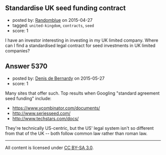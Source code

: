 ## Standardise UK seed funding contract

- posted by: [Randomblue](https://stackexchange.com/users/363551/randomblue) on 2015-04-27
- tagged: `united-kingdom`, `contracts`, `seed`
- score: 1

I have an investor interesting in investing in my UK limited company. Where can I find a standardised legal contract for seed investments in UK limited companies?


## Answer 5370

- posted by: [Denis de Bernardy](https://stackexchange.com/users/182468/denis-de-bernardy) on 2015-05-27
- score: 1

Many sites that offer such. Top results when Googling "standard agreement seed funding" include:

- https://www.ycombinator.com/documents/
- http://www.seriesseed.com/
- http://www.techstars.com/docs/

They're technically US-centric, but the US' legal system isn't so different from that of the UK -- both follow common law rather than roman law.



---

All content is licensed under [CC BY-SA 3.0](https://creativecommons.org/licenses/by-sa/3.0/).
